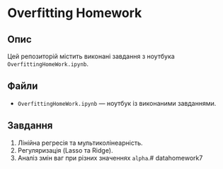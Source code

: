 # Overfitting Homework

## Опис
Цей репозиторій містить виконані завдання з ноутбука `OverfittingHomeWork.ipynb`.

## Файли
- `OverfittingHomeWork.ipynb` — ноутбук із виконаними завданнями.

## Завдання
1. Лінійна регресія та мультиколінеарність.
2. Регуляризація (Lasso та Ridge).
3. Аналіз змін ваг при різних значеннях `alpha`.# datahomework7
